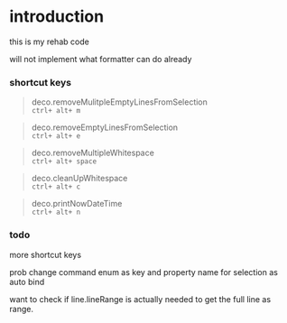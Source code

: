 # introduction

this is my rehab code 

will not implement what formatter can do already 


### shortcut keys


> deco.removeMulitpleEmptyLinesFromSelection<br>
`ctrl+ alt+ m`

> deco.removeEmptyLinesFromSelection<br>
`ctrl+ alt+ e`

> deco.removeMultipleWhitespace<br>
`ctrl+ alt+ space`

> deco.cleanUpWhitespace<br>
`ctrl+ alt+ c`

> deco.printNowDateTime<br>
`ctrl+ alt+ n`



### todo 

more shortcut keys 

prob change command enum as key and property name for selection as auto bind

want to check if line.lineRange is actually needed to get the full line as range.  


